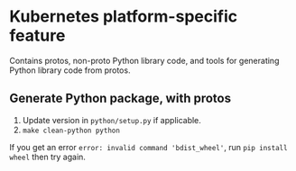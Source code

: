 # Kubernetes platform-specific feature

Contains protos, non-proto Python library code, and tools for generating Python <!-- and Go  --> library code from protos.

## Generate Python package, with protos
1. Update version in `python/setup.py` if applicable.
2. `make clean-python python`

If you get an error `error: invalid command 'bdist_wheel'`, run `pip install wheel` then try again.

